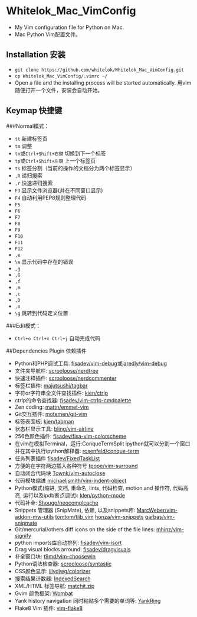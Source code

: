 # Whitelok\_Mac_VimConfig
- My Vim configuration file for Python on Mac. 
- Mac Python Vim配置文件。

## Installation 安装
- `git clone https://github.com/whitelok/Whitelok_Mac_VimConfig.git`
- `cp Whitelok_Mac_VimConfig/.vimrc ~/`
- Open a file and the installing process will be started automatically. 用vim随便打开一个文件，安装会自动开始。

## Keymap 快捷键
###Normal模式：
 - `tt` 新建标签页
 - `tm` 调整
 - `tn`或`Ctrl+Shift+右键` 切换到下一个标签
 - `tp`或`Ctrl+Shift+左键` 上一个标签页
 - `ts` 标签分割（当前的操作的文档分为两个标签显示）
 - `,R` 递归搜索
 - `,r` 快速递归搜索
 - `F3` 显示文件浏览器(并在不同窗口显示)
 - `F4` 自动利用PEP8规则整理代码
 - `F5` 
 - `F6`
 - `F7`
 - `F8`
 - `F9`
 - `F10`
 - `F11`
 - `F12`
 - `,e`
 - `\e` 显示代码中存在的错误
 - `,g`
 - `,G`
 - `,f`
 - `,m`
 - `,c`
 - `,D`
 - `,o`
 - `\g` 跳转到代码定义位置
 
###Edit模式：
 - `Ctrl+o Ctrl+x Ctrl+j` 自动完成代码

##Dependencies Plugin 依赖插件
- Python和PHP调试工具: [fisadev/vim-debug](https://github.com/fisadev/vim-debug)或[jaredly/vim-debug](https://github.com/jaredly/vim-debug)
- 文件夹导航栏: [scrooloose/nerdtree](https://github.com/scrooloose/nerdtree)
- 快速注释插件: [scrooloose/nerdcommenter](https://github.com/scrooloose/nerdcommenter)
- 标签栏插件: [majutsushi/tagbar](https://github.com/majutsushi/tagbar)
- 字符or字符串全文件查找插件: [kien/ctrlp](https://github.com/kien/ctrlp.vim)
- ctrlp的命令查找器: [fisadev/vim-ctrlp-cmdpalette](https://github.com/fisadev/vim-ctrlp-cmdpalette)
- Zen coding: [mattn/emmet-vim](https://github.com/mattn/emmet-vim)
- Git交互插件: [motemen/git-vim](https://github.com/motemen/git-vim)
- 标签表面板: [kien/tabman](https://github.com/kien/tabman.vim)
- 状态栏显示工具: [bling/vim-airline](https://github.com/bling/vim-airline)
- 256色颜色插件: [fisadev/fisa-vim-colorscheme](https://github.com/fisadev/fisa-vim-colorscheme)
- 在vim在模拟Terminal，运行:ConqueTermSplit ipython就可以分割一个窗口并在其中执行ipython解释器: [rosenfeld/conque-term](https://github.com/rosenfeld/conque-term)
- 任务列表插件 [fisadev/FixedTaskList](https://github.com/vimplugin/fixedtasklist)
- 方便的在字符两边插入各种符号 [tpope/vim-surround](https://github.com/tpope/vim-surround)
- 自动闭合代码块 [Townk/vim-autoclose](https://github.com/Townk/vim-autoclose)
- 代码模块缩进 [michaeljsmith/vim-indent-object](https://github.com/michaeljsmith/vim-indent-object)
- Python模式(缩进, 文档, 重命名, lints, 代码检查, motion and 操作符, 代码高亮, 运行以及ipdb断点调试): [klen/python-mode](https://github.com/klen/python-mode)
- 代码补全: [Shougo/neocomplcache](https://github.com/Shougo/neocomplcache.vim)
- Snippets 管理器 (SnipMate), 依赖, 以及snippets库: [MarcWeber/vim-addon-mw-utils](https://github.com/MarcWeber/vim-addon-mw-utils) [tomtom/tlib_vim](https://github.com/tomtom/tlib_vim) [honza/vim-snippets](https://github.com/honza/vim-snippets) [garbas/vim-snipmate](https://github.com/garbas/vim-snipmate)
- Git/mercurial/others diff icons on the side of the file lines: [mhinz/vim-signify](https://github.com/mhinz/vim-signify)
- python imports库自动排列: [fisadev/vim-isort](https://github.com/fisadev/vim-isort)
- Drag visual blocks arround: [fisadev/dragvisuals](https://github.com/joshukraine/dragvisuals)
- 补全窗口块: [t9md/vim-choosewin](https://github.com/t9md/vim-choosewin)
- Python语法检查器: [scrooloose/syntastic](https://github.com/scrooloose/syntastic)
- CSS颜色显示: [lilydjwg/colorizer](https://github.com/lilydjwg/colorizer)
- 搜索结果计数器: [IndexedSearch](https://github.com/vim-scripts/IndexedSearch)
- XML/HTML 标签导航: [matchit.zip](https://github.com/vim-scripts/matchit.zip)
- Gvim 颜色框架: [Wombat](https://github.com/vim-scripts/Wombat)
- Yank history navigation 同时粘贴多个需要的单词等: [YankRing](https://github.com/vim-scripts/YankRing.vim)
- Flake8 Vim 插件: [vim-flake8](https://github.com/nvie/vim-flake8)